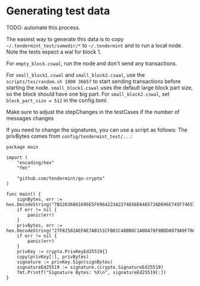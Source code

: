# Generating test data

TODO: automate this process.

The easiest way to generate this data is to copy `~/.tendermint_test/somedir/*` to `~/.tendermint`
and to run a local node. Note the tests expect a wal for block 1.

For `empty_block.cswal`, run the node and don't send any transactions.

For `small_block1.cswal` and `small_block2.cswal`,
use the `scripts/txs/random.sh 1000 36657` to start sending transactions before starting the node.
`small_block1.cswal` uses the default large block part size, so the block should have one big part.
For `small_block2.cswal`, set `block_part_size = 512` in the config.toml.

Make sure to adjust the stepChanges in the testCases if the number of messages changes

If you need to change the signatures, you can use a script as follows:
The privBytes comes from `config/tendermint_test/...`:

```
package main

import (
	"encoding/hex"
	"fmt"

	"github.com/tendermint/go-crypto"
)

func main() {
	signBytes, err := hex.DecodeString("7B22636861696E5F6964223A2274656E6465726D696E745F74657374222C22766F7465223A7B22626C6F636B5F68617368223A2242453544373939433846353044354645383533364334333932464443384537423342313830373638222C22626C6F636B5F70617274735F686561646572223A506172745365747B543A31204236323237323535464632307D2C22686569676874223A312C22726F756E64223A302C2274797065223A327D7D")
	if err != nil {
		panic(err)
	}
	privBytes, err := hex.DecodeString("27F82582AEFAE7AB151CFB01C48BB6C1A0DA78F9BDDA979A9F70A84D074EB07D3B3069C422E19688B45CBFAE7BB009FC0FA1B1EA86593519318B7214853803C8")
	if err != nil {
		panic(err)
	}
	privKey := crypto.PrivKeyEd25519{}
	copy(privKey[:], privBytes)
	signature := privKey.Sign(signBytes)
	signatureEd25519 := signature.(crypto.SignatureEd25519)
	fmt.Printf("Signature Bytes: %X\n", signatureEd25519[:])
}
```

